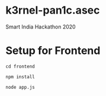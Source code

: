 # k3rnel-pan1c.asec
Smart India Hackathon 2020

# Setup for Frontend
```
cd frontend
```
```
npm install
```
```
node app.js
```